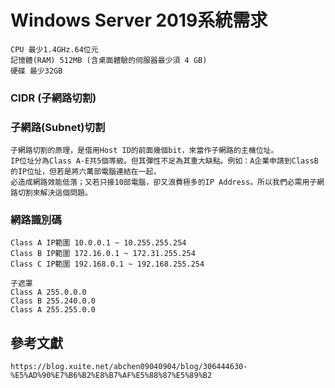 # Windows Server 2019系統需求
```
CPU 最少1.4GHz.64位元
記憶體(RAM) 512MB (含桌面體驗的伺服器最少須 4 GB)
硬碟 最少32GB
```

### CIDR (子網路切割)


### 子網路(Subnet)切割
 ```
子網路切割的原理，是借用Host ID的前面幾個bit，來當作子網路的主機位址。
IP位址分為Class A-E共5個等級。但其彈性不足為其重大缺點。例如：A企業申請到ClassB的IP位址，但若是將六萬部電腦連結在一起，
必造成網路效能低落；又若只接10部電腦，卻又浪費極多的IP Address。所以我們必需用子網路切割來解決這個問題。
 ```
 ### 網路識別碼
 ```
 Class A IP範圍 10.0.0.1 ~ 10.255.255.254
 Class B IP範圍 172.16.0.1 ~ 172.31.255.254
 Class C IP範圍 192.168.0.1 ~ 192.168.255.254
 
 子遮罩
 Class A 255.0.0.0
 Class B 255.240.0.0
 Class A 255.255.0.0
 ```
 
 ## 參考文獻
 ```
 https://blog.xuite.net/abchen09040904/blog/306444630-%E5%AD%90%E7%B6%B2%E8%B7%AF%E5%88%87%E5%89%B2
 ```
